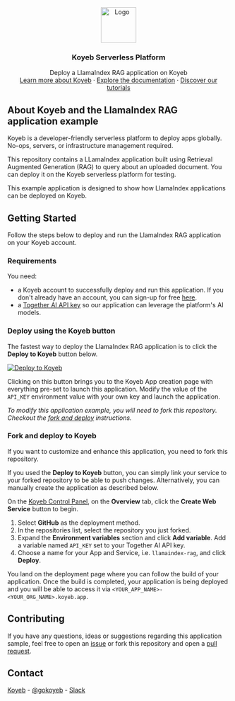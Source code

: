 <div align="center">
  <a href="https://koyeb.com">
    <img src="https://www.koyeb.com/static/images/icons/koyeb.svg" alt="Logo" width="80" height="80">
  </a>
  <h3 align="center">Koyeb Serverless Platform</h3>
  <p align="center">
    Deploy a LlamaIndex RAG application on Koyeb
    <br />
    <a href="https://koyeb.com">Learn more about Koyeb</a>
    ·
    <a href="https://koyeb.com/docs">Explore the documentation</a>
    ·
    <a href="https://koyeb.com/tutorials">Discover our tutorials</a>
  </p>
</div>


## About Koyeb and the LlamaIndex RAG application example

Koyeb is a developer-friendly serverless platform to deploy apps globally. No-ops, servers, or infrastructure management required.

This repository contains a LLamaIndex application built using Retrieval Augmented Generation (RAG) to query about an uploaded document. You can deploy it on the Koyeb serverless platform for testing.

This example application is designed to show how LlamaIndex applications can be deployed on Koyeb.

## Getting Started

Follow the steps below to deploy and run the LlamaIndex RAG application on your Koyeb account.

### Requirements

You need:

* a Koyeb account to successfully deploy and run this application. If you don't already have an account, you can sign-up for free [here](https://app.koyeb.com/auth/signup).
* a [Together AI API key](https://www.together.ai/) so our application can leverage the platform's AI models.

### Deploy using the Koyeb button

The fastest way to deploy the LlamaIndex RAG application is to click the **Deploy to Koyeb** button below.

[![Deploy to Koyeb](https://www.koyeb.com/static/images/deploy/button.svg)](https://app.koyeb.com/apps/deploy?type=git&repository=github.com%2Fkoyeb%2Fexample-llamaindex-rag&branch=main&name=example-llamaindex-rag&env[API_KEY]=CHANGE_ME)

Clicking on this button brings you to the Koyeb App creation page with everything pre-set to launch this application.  Modify the value of the `API_KEY` environment value with your own key and launch the application.

_To modify this application example, you will need to fork this repository. Checkout the [fork and deploy](#fork-and-deploy-to-koyeb) instructions._

### Fork and deploy to Koyeb

If you want to customize and enhance this application, you need to fork this repository.

If you used the **Deploy to Koyeb** button, you can simply link your service to your forked repository to be able to push changes.
Alternatively, you can manually create the application as described below.

On the [Koyeb Control Panel](//app.koyeb.com/apps), on the **Overview** tab, click the **Create Web Service** button to begin.

1. Select **GitHub** as the deployment method.
2. In the repositories list, select the repository you just forked.
3. Expand the **Environment variables** section and click **Add variable**.  Add a variable named `API_KEY` set to your Together AI API key.
4. Choose a name for your App and Service, i.e. `llamaindex-rag`, and click **Deploy**.

You land on the deployment page where you can follow the build of your application. Once the build is completed, your application is being deployed and you will be able to access it via `<YOUR_APP_NAME>-<YOUR_ORG_NAME>.koyeb.app`.

## Contributing

If you have any questions, ideas or suggestions regarding this application sample, feel free to open an [issue](https://github.com/koyeb/example-llamaindex-rag/issues) or fork this repository and open a [pull request](https://github.com/koyeb/example-llamaindex-rag/pulls).

## Contact

[Koyeb](https://www.koyeb.com) - [@gokoyeb](https://twitter.com/gokoyeb) - [Slack](http://slack.koyeb.com/)
